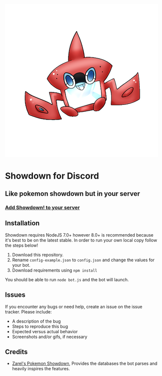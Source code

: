 ## ![logo](assets/img/pfp.png "logo") 
# Showdown for Discord
## Like pokemon showdown but in your server

### [Add Showdown! to your server](https://discordapp.com/oauth2/authorize?client_id=372780979145801729&scope=bot&permissions=66186303)

## Installation
Showdown requires NodeJS 7.0+ however 8.0+ is recommended because it's best to be on the latest stable. In order to run your own local copy follow the steps below!

1. Download this repository.
2. Rename `config-example.json` to `config.json` and change the values for your bot.
3. Download requirements using `npm install`

You should be able to run `node bot.js` and the bot will launch.

## Issues
If you encounter any bugs or need help, create an issue on the issue tracker. Please include:

 * A description of the bug
 * Steps to reproduce this bug
 * Expected versus actual behavior
 * Screenshots and/or gifs, if necessary

## Credits
 * [Zarel's Pokemon Showdown](https://github.com/Zarel/Pokemon-Showdown), Provides the databases the bot parses and heavily inspires the features.